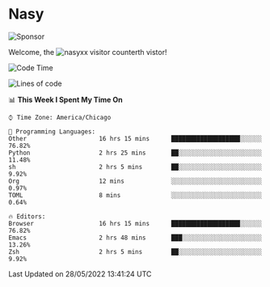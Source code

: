 # Nasy

<!--
<p align="center">
<img height="200" src="https://github-readme-stats.vercel.app/api?username=nasyxx&count_private=true&show_icons=true&theme=dracula&include_all_commits=true"/>
<img height="200" src="https://github-readme-stats.vercel.app/api/top-langs/?username=nasyxx&theme=dracula&hide=html,jupyter+notebook&count_private=true&show_icons=true"/>
</p>

  
----------------
-->

![Sponsor](https://img.shields.io/static/v1.svg?label=Sponsor&message=%E2%9D%A4&logo=GitHub&style=flat&color=pink)
 
Welcome, the ![nasyxx visitor counter](https://count.getloli.com/get/@nasyxx?theme=rule34)th vistor!
 
<!--START_SECTION:waka-->
![Code Time](http://img.shields.io/badge/Code%20Time-2%2C425%20hrs%203%20mins-blue)

![Lines of code](https://img.shields.io/badge/From%20Hello%20World%20I%27ve%20Written-5%20Million%20lines%20of%20code-blue)

📊 **This Week I Spent My Time On** 

```text
⌚︎ Time Zone: America/Chicago

💬 Programming Languages: 
Other                    16 hrs 15 mins      ███████████████████░░░░░░   76.82% 
Python                   2 hrs 25 mins       ██░░░░░░░░░░░░░░░░░░░░░░░   11.48% 
sh                       2 hrs 5 mins        ██░░░░░░░░░░░░░░░░░░░░░░░   9.92% 
Org                      12 mins             ░░░░░░░░░░░░░░░░░░░░░░░░░   0.97% 
TOML                     8 mins              ░░░░░░░░░░░░░░░░░░░░░░░░░   0.64%

🔥 Editors: 
Browser                  16 hrs 15 mins      ███████████████████░░░░░░   76.82% 
Emacs                    2 hrs 48 mins       ███░░░░░░░░░░░░░░░░░░░░░░   13.26% 
Zsh                      2 hrs 5 mins        ██░░░░░░░░░░░░░░░░░░░░░░░   9.92%

```


 Last Updated on 28/05/2022 13:41:24 UTC
<!--END_SECTION:waka-->

<!-- ![visitors](https://visitor-badge.laobi.icu/badge?page_id=nasyxx.nasyxx) -->
